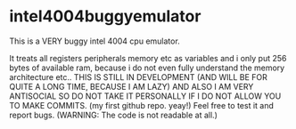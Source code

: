 # intel4004buggyemulator
This is a VERY buggy intel 4004 cpu emulator.

 It treats all registers peripherals memory etc as variables and i only put 256 bytes of available ram, because i do not even fully understand the memory architecture etc.. THIS IS STILL IN DEVELOPMENT (AND WILL BE FOR QUITE A LONG TIME, BECAUSE I AM LAZY) AND ALSO I AM VERY ANTISOCIAL SO DO NOT TAKE IT PERSONALLY IF I DO NOT ALLOW YOU TO MAKE COMMITS. (my first github repo. yeay!) Feel free to test it and report bugs. (WARNING: The code is not readable at all.)
